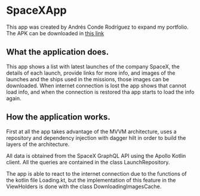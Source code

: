 # SpaceXApp
This app was created by Andrés Conde Rodríguez to expand my portfolio.
The APK can be downloaded in [this link](https://drive.google.com/file/d/1NRfdRdKiY0ufzRdQdvZ8NFljj1vyC5gs/view?usp=sharing "SpaceXApp APK")

## What the application does.

This app shows a list with latest launches of the company SpaceX, the details of each launch, 
provide links for more info, and images of the launches and the ships used in the missions, those 
images can be downloaded.
When internet connection is lost the app shows that cannot load info, and when the connection
is restored tha app starts to load the info again.

## How the application works.

First at all the app takes advantage of the MVVM architecture, uses a repository and dependency 
injection with dagger hilt in order to build the layers of the architecture.

All data is obtained from the SpaceX GraphQL API using the Apollo Kotlin client. All the queries are 
contained in the class LaunchRepository.

The app is able to react to the internet connection due to the functions of the kotlin file 
Loading.kt, but the implementation of this feature in the ViewHolders is done with the class 
DownloadingImagesCache.
